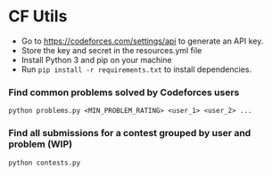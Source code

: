 # CF Utils

- Go to https://codeforces.com/settings/api to generate an API key.
- Store the key and secret in the resources.yml file
- Install Python 3 and pip on your machine
- Run `pip install -r requirements.txt` to install dependencies.

### Find common problems solved by Codeforces users 
`python problems.py <MIN_PROBLEM_RATING> <user_1> <user_2> ...`

### Find all submissions for a contest grouped by user and problem (WIP)
`python contests.py`
